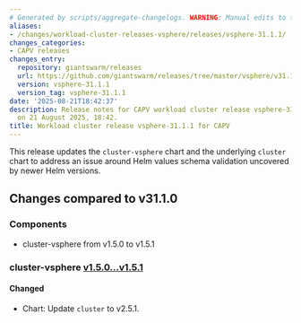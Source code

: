 ```yaml
---
# Generated by scripts/aggregate-changelogs. WARNING: Manual edits to this files will be overwritten.
aliases:
- /changes/workload-cluster-releases-vsphere/releases/vsphere-31.1.1/
changes_categories:
- CAPV releases
changes_entry:
  repository: giantswarm/releases
  url: https://github.com/giantswarm/releases/tree/master/vsphere/v31.1.1
  version: vsphere-31.1.1
  version_tag: vsphere-31.1.1
date: '2025-08-21T18:42:37'
description: Release notes for CAPV workload cluster release vsphere-31.1.1, published
  on 21 August 2025, 18:42.
title: Workload cluster release vsphere-31.1.1 for CAPV
---
```


This release updates the `cluster-vsphere` chart and the underlying `cluster` chart to address an issue around Helm values schema validation uncovered by newer Helm versions.

## Changes compared to v31.1.0

### Components

- cluster-vsphere from v1.5.0 to v1.5.1

### cluster-vsphere [v1.5.0...v1.5.1](https://github.com/giantswarm/cluster-vsphere/compare/v1.5.0...v1.5.1)

#### Changed

- Chart: Update `cluster` to v2.5.1.

